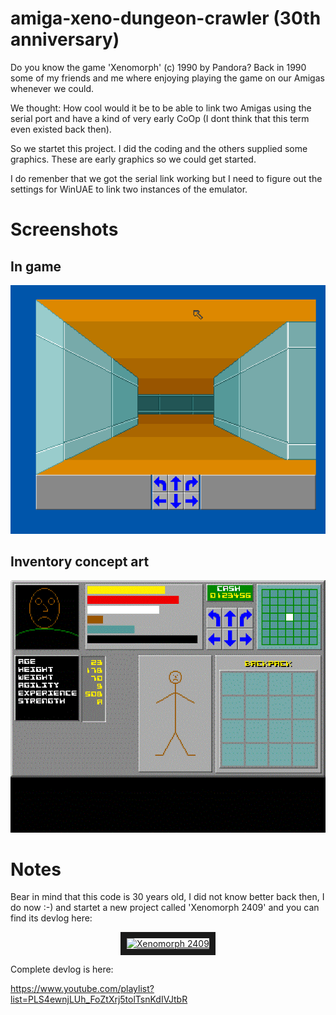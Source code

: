 # amiga-xeno-dungeon-crawler (30th anniversary)

Do you know the game 'Xenomorph' (c) 1990 by Pandora? Back in 1990 some of my friends and me where enjoying playing the game on our Amigas whenever we could.

We thought: How cool would it be to be able to link two Amigas using the serial port and have a kind of very early CoOp (I dont think that this term even existed back then).

So we startet this project. I did the coding and the others supplied some graphics. These are early graphics so we could get started. 

I do remenber that we got the serial link working but I need to figure out the settings for WinUAE to link two instances of the emulator.


# Screenshots

## In game

![Screenshot](https://github.com/LutzGrosshennig/amiga-xeno-dungeon-crawler/blob/main/images/ScreenShot.png)

## Inventory concept art

![Screenshot](https://github.com/LutzGrosshennig/amiga-xeno-dungeon-crawler/blob/main/images/Inventory.gif)

# Notes

Bear in mind that this code is 30 years old, I did not know better back then, I do now :-) and startet a new project called 'Xenomorph 2409' and you can find its devlog here:


<div align="center">
 <a href="https://www.youtube.com/watch?feature=player_embedded&v=phD2-d7OQRk" target="_blank"><img src="https://img.youtube.com/vi/phD2-d7OQRk/3.jpg" alt="Xenomorph 2409"    width="240" height="180" border="10" /></a>
</div>

Complete devlog is here:

https://www.youtube.com/playlist?list=PLS4ewnjLUh_FoZtXrj5tolTsnKdIVJtbR
